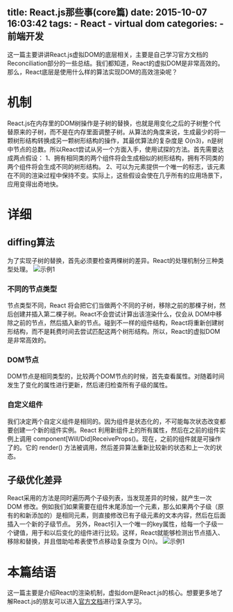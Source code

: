 title: React.js那些事(core篇)
date: 2015-10-07 16:03:42
tags:
    - React
    - virtual dom
categories:
    - 前端开发
---

这一篇主要讲讲React.js虚拟DOM的底层相关，主要是自己学习官方文档的Reconciliation部分的一些总结。我们都知道，React的虚拟DOM是非常高效的。那么，React底层是使用什么样的算法实现DOM的高效渲染呢？
<!--more-->
# 机制
React.js在内存里的DOM树操作是子树的替换，也就是用变化之后的子树整个代替原来的子树，而不是在内存里面调整子树。从算法的角度来说，生成最少的将一颗树形结构转换成另一颗树形结构的操作，其最优算法的复杂度是 O(n3)，n是树中节点的总数。所以React尝试从另一个方面入手，使用试探的方法。首先需要达成两点假设：
1、拥有相同类的两个组件将会生成相似的树形结构，拥有不同类的两个组件将会生成不同的树形结构。
2、可以为元素提供一个唯一的标志，该元素在不同的渲染过程中保持不变。实际上，这些假设会使在几乎所有的应用场景下，应用变得出奇地快。

# 详细
## diffing算法
为了实现子树的替换，首先必须要检查两棵树的差异。React的处理机制分三种类型处理。
![示例1](http://huguozhi-media.stor.sinaapp.com/mygitio%2F1.png)
### 不同的节点类型
节点类型不同，React 将会把它们当做两个不同的子树，移除之前的那棵子树，然后创建并插入第二棵子树。React不会尝试计算出该渲染什么，仅会从 DOM中移除之前的节点，然后插入新的节点。碰到不一样的组件结构，React将重新创建树形结构，而不是耗费时间去尝试匹配这两个树形结构。所以，React的虚拟DOM是非常高效的。

### DOM节点
DOM节点是相同类型的，比较两个DOM节点的时候，首先查看属性。对随着时间发生了变化的属性进行更新，然后递归检查所有子级的属性。

### 自定义组件
我们决定两个自定义组件是相同的。因为组件是状态化的，不可能每次状态改变都要创建一个新的组件实例。React 利用新组件上的所有属性，然后在之前的组件实例上调用 component[Will/Did]ReceiveProps()。现在，之前的组件就是可操作了的。它的 render() 方法被调用，然后差异算法重新比较新的状态和上一次的状态。

## 子级优化差异
React采用的方法是同时遍历两个子级列表，当发现差异的时候，就产生一次 DOM 修改。例如我们如果需要在组件末尾添加一个元素，那么如果两个子级（原有的和新添加的）是相同元素，则直接修改已有子级元素的文本内容，然后在后面插入一个新的子级节点。
另外，React引入一个唯一的key属性，给每一个子级一个键值，用于和以后变化的组件进行比较。这样，React就能够检测出节点插入、移除和替换，并且借助哈希表使节点移动复杂度为 O(n)。
![示例1](http://huguozhi-media.stor.sinaapp.com/mygitio%2F2.png)

# 本篇结语
这一篇主要是介绍React的渲染机制，虚拟dom是React.js的核心。想要更多地了解React.js的朋友可以进入[官方文档](http://reactjs.cn/)进行深入学习。

